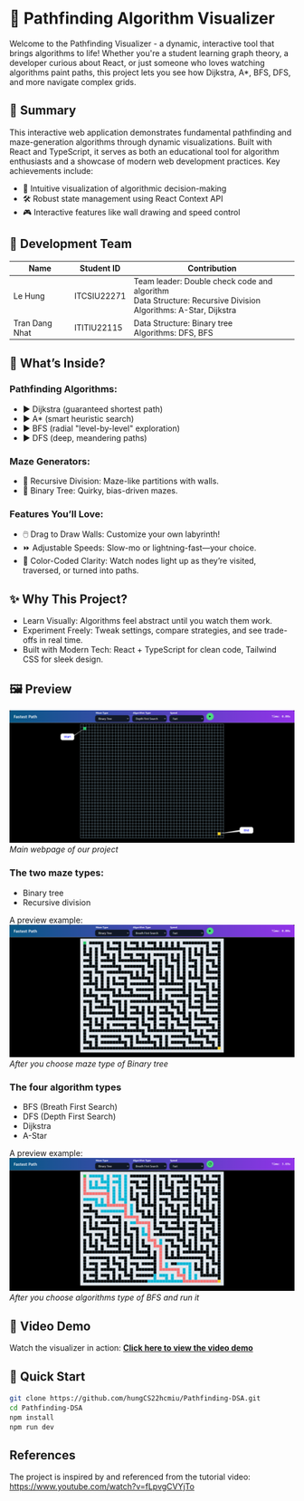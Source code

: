 # 🌟 Pathfinding Algorithm Visualizer
Welcome to the Pathfinding Visualizer - a dynamic, interactive tool that brings algorithms to life! Whether you're a student learning graph theory, a developer curious about React, or just someone who loves watching algorithms paint paths, this project lets you see how Dijkstra, A*, BFS, DFS, and more navigate complex grids.


## 📝 Summary
This interactive web application demonstrates fundamental pathfinding and maze-generation algorithms through dynamic visualizations. Built with React and TypeScript, it serves as both an educational tool for algorithm enthusiasts and a showcase of modern web development practices. Key achievements include:  
- 🧠 Intuitive visualization of algorithmic decision-making  
- 🛠️ Robust state management using React Context API  
- 🎮 Interactive features like wall drawing and speed control  

## 👥 Development Team

| Name         | Student ID | Contribution                          |
|--------------|------------|---------------------------------------|
| Le Hung | ITCSIU22271   | Team leader: Double check code and algorithm <br> Data Structure: Recursive Division <br> Algorithms: A-Star, Dijkstra  |
| Tran Dang Nhat   | ITITIU22115   | Data Structure: Binary tree <br> Algorithms: DFS, BFS |

## 🚀 What’s Inside?
### Pathfinding Algorithms:
- ▶️ Dijkstra (guaranteed shortest path)
- ▶️ A* (smart heuristic search)
- ▶️ BFS (radial "level-by-level" exploration)
- ▶️ DFS (deep, meandering paths)

### Maze Generators:
- 🧩 Recursive Division: Maze-like partitions with walls.
- 🌳 Binary Tree: Quirky, bias-driven mazes.

### Features You’ll Love:
- 🖱️ Drag to Draw Walls: Customize your own labyrinth!
- ⏩ Adjustable Speeds: Slow-mo or lightning-fast—your choice.
- 🎨 Color-Coded Clarity: Watch nodes light up as they’re visited, traversed, or turned into paths.

## ✨ Why This Project?
- Learn Visually: Algorithms feel abstract until you watch them work.
- Experiment Freely: Tweak settings, compare strategies, and see trade-offs in real time.
- Built with Modern Tech: React + TypeScript for clean code, Tailwind CSS for sleek design.

## 🖼️ Preview  

![Preview](/src/assets/preview/main.png)
*Main webpage of our project*

### The two maze types:
- Binary tree
- Recursive division

A preview example:
![Binary tree](/src/assets/preview/binary-tree.png)
*After you choose maze type of Binary tree*

### The four algorithm types
- BFS (Breath First Search)
- DFS (Depth First Search)
- Dijkstra
- A-Star

A preview example:
![Preview](/src/assets/preview/BFS.png)
*After you choose algorithms type of BFS and run it*

## 🎥 Video Demo  
Watch the visualizer in action: [**Click here to view the video demo**](https://youtube.com/)  

## 🚀 Quick Start
```bash
git clone https://github.com/hungCS22hcmiu/Pathfinding-DSA.git
cd Pathfinding-DSA
npm install
npm run dev
```

## References
The project is inspired by and referenced from the tutorial video: https://www.youtube.com/watch?v=fLpvgCVYjTo 
